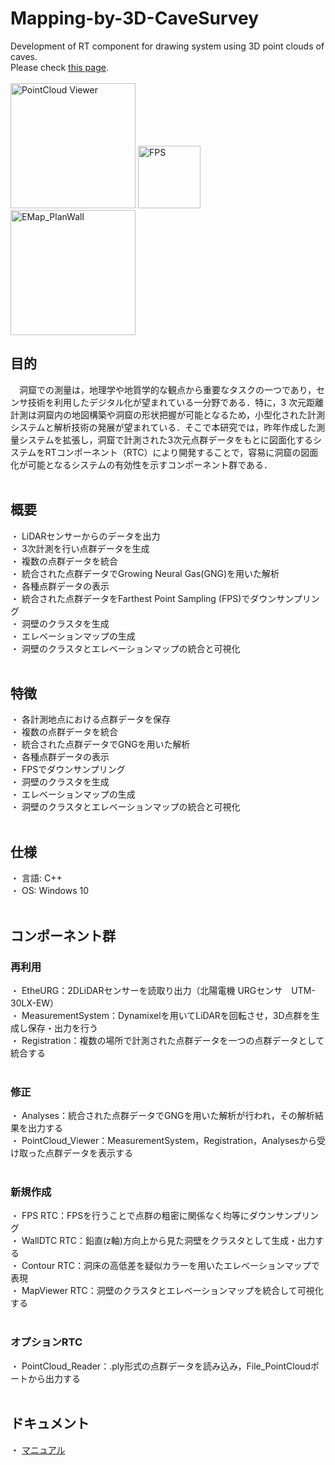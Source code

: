 # Mapping-by-3D-CaveSurvey
Development of RT component for drawing system using 3D point clouds of caves.<br>
Please check [this page](https://openrtm.org/openrtm/ja/project/contest2024-si2024-0109).<br>
<br>
<img src="https://openrtm.org/openrtm/sites/default/files/PointCloud_Viewer3" alt="PointCloud Viewer" width="200">
<img src="https://openrtm.org/openrtm/sites/default/files/FPS.jpg" alt="FPS" width="100">
<img src="https://openrtm.org/openrtm/sites/default/files/EMap_PlanWall_0.jpg" alt="EMap_PlanWall" width="200">
<br>
## 目的
　洞窟での測量は，地理学や地質学的な観点から重要なタスクの一つであり，センサ技術を利用したデジタル化が望まれている一分野である．特に，3 次元距離計測は洞窟内の地図構築や洞窟の形状把握が可能となるため，小型化された計測システムと解析技術の発展が望まれている．そこで本研究では，昨年作成した測量システムを拡張し，洞窟で計測された3次元点群データをもとに図面化するシステムをRTコンポーネント（RTC）により開発することで，容易に洞窟の図面化が可能となるシステムの有効性を示すコンポーネント群である．<br>
<br>
## 概要
・ LiDARセンサーからのデータを出力<br>
・ 3次計測を行い点群データを生成<br>
・ 複数の点群データを統合<br>
・ 統合された点群データでGrowing Neural Gas(GNG)を用いた解析<br>
・ 各種点群データの表示<br>
・ 統合された点群データをFarthest Point Sampling (FPS)でダウンサンプリング<br>
・ 洞壁のクラスタを生成<br>
・ エレベーションマップの生成<br>
・ 洞壁のクラスタとエレベーションマップの統合と可視化<br>
<br>
## 特徴
・ 各計測地点における点群データを保存<br>
・ 複数の点群データを統合<br>
・ 統合された点群データでGNGを用いた解析<br>
・ 各種点群データの表示<br>
・ FPSでダウンサンプリング<br>
・ 洞壁のクラスタを生成<br>
・ エレベーションマップの生成<br>
・ 洞壁のクラスタとエレベーションマップの統合と可視化<br>
<br>
## 仕様
・ 言語: C++<br>
・ OS: Windows 10<br>
<br>
## コンポーネント群
### 再利用
・ EtheURG：2DLiDARセンサーを読取り出力（北陽電機 URGセンサ　UTM-30LX-EW）<br>
・ MeasurementSystem：Dynamixelを用いてLiDARを回転させ，3D点群を生成し保存・出力を行う<br>
・ Registration：複数の場所で計測された点群データを一つの点群データとして統合する<br>
<br>
### 修正
・ Analyses：統合された点群データでGNGを用いた解析が行われ，その解析結果を出力する<br>
・ PointCloud_Viewer：MeasurementSystem，Registration，Analysesから受け取った点群データを表示する<br>
<br>
### 新規作成
・ FPS RTC：FPSを行うことで点群の粗密に関係なく均等にダウンサンプリング<br>
・ WallDTC RTC：鉛直(z軸)方向上から見た洞壁をクラスタとして生成・出力する<br>
・ Contour RTC：洞床の高低差を疑似カラーを用いたエレベーションマップで表現<br>
・ MapViewer RTC：洞壁のクラスタとエレベーションマップを統合して可視化する<br>
<br>
### オプションRTC
・ PointCloud_Reader：.ply形式の点群データを読み込み，File_PointCloudポートから出力する<br>
<br>
## ドキュメント
・ [マニュアル](https://github.com/yukimeat1999/Mapping-by-3D-CaveSurvey/blob/main/%E6%B4%9E%E7%AA%9F%E3%81%AE3%E6%AC%A1%E5%85%83%E7%82%B9%E7%BE%A4%E3%82%92%E7%94%A8%E3%81%84%E3%81%9F%E5%9B%B3%E9%9D%A2%E5%8C%96%E3%82%B7%E3%82%B9%E3%83%86%E3%83%A0%E3%81%AERT%E3%82%B3%E3%83%B3%E3%83%9D%E3%83%BC%E3%83%8D%E3%83%B3%E3%83%88%E9%96%8B%E7%99%BA.pdf)<br>
